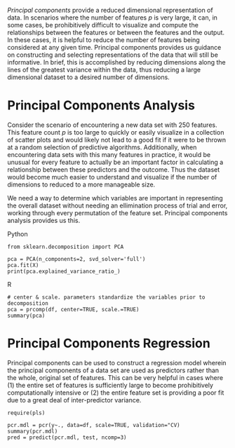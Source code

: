 *Principal components* provide a reduced dimensional representation of data. In scenarios where the number of features $p$ is very large, it can, in some cases, be prohibitively difficult to visualize and compute the relationships between the features or between the features and the output. In these cases, it is helpful to reduce the number of features being considered at any given time. Principal components provides us guidance on constructing and selecting representations of the data that will still be informative. In brief, this is accomplished by reducing dimensions along the lines of the greatest variance within the data, thus reducing a large dimensional dataset to a desired number of dimensions.

# Principal Components Analysis

Consider the scenario of encountering a new data set with 250 features. This feature count $p$ is too large to quickly or easily visualize in a collection of scatter plots and would likely not lead to a good fit if it were to be thrown at a random selection of predictive algorithms. Additionally, when encountering data sets with this many features in practice, it would be unusual for every feature to actually be an important factor in calculating a relationship between these predictors and the outcome. Thus the dataset would become much easier to understand and visualize if the number of dimensions to reduced to a more manageable size.

We need a way to determine which variables are important in representing the overall dataset without needing an ellimination process of trial and error, working through every permutation of the feature set. Principal components analysis provides us this.

Python

```{python}
from sklearn.decomposition import PCA

pca = PCA(n_components=2, svd_solver='full')
pca.fit(X)              
print(pca.explained_variance_ratio_)
```

R

```{r}
# center & scale. parameters standardize the variables prior to decomposition
pca = prcomp(df, center=TRUE, scale.=TRUE)
summary(pca)
```

# Principal Components Regression

Principal components can be used to construct a regression model wherein the principal components of a data set are used as predictors rather than the whole, original set of features. This can be very helpful in cases where (1) the entire set of features is sufficiently large to become prohibitively computationally intensive or (2) the entire feature set is providing a poor fit due to a great deal of inter-predictor variance.

```{r}
require(pls)

pcr.mdl = pcr(y~., data=df, scale=TRUE, validation="CV)
summary(pcr.mdl)
pred = predict(pcr.mdl, test, ncomp=3)
```